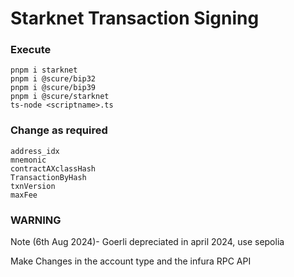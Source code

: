# Starknet Transaction Signing

### Execute
```
pnpm i starknet
pnpm i @scure/bip32
pnpm i @scure/bip39
pnpm i @scure/starknet
ts-node <scriptname>.ts
```

### Change as required
```
address_idx
mnemonic
contractAXclassHash
TransactionByHash
txnVersion
maxFee
```

### WARNING

Note (6th Aug 2024)- Goerli depreciated in april 2024, use sepolia

Make Changes in the account type and the infura RPC API